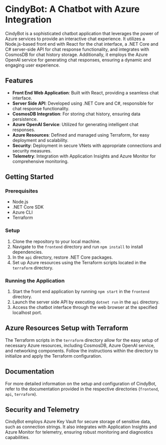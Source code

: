 # CindyBot: A Chatbot with Azure Integration

CindyBot is a sophisticated chatbot application that leverages the power of Azure services to provide an interactive chat experience. It utilizes a Node.js-based front end with React for the chat interface, a .NET Core and C# server-side API for chat response functionality, and integrates with CosmosDB for chat history storage. Additionally, it employs the Azure OpenAI service for generating chat responses, ensuring a dynamic and engaging user experience.

## Features

- **Front End Web Application**: Built with React, providing a seamless chat interface.
- **Server Side API**: Developed using .NET Core and C#, responsible for chat response functionality.
- **CosmosDB Integration**: For storing chat history, ensuring data persistence.
- **Azure OpenAI Service**: Utilized for generating intelligent chat responses.
- **Azure Resources**: Defined and managed using Terraform, for easy deployment and scalability.
- **Security**: Deployment in secure VNets with appropriate connections and security measures.
- **Telemetry**: Integration with Application Insights and Azure Monitor for comprehensive monitoring.

## Getting Started

### Prerequisites

- Node.js
- .NET Core SDK
- Azure CLI
- Terraform

### Setup

1. Clone the repository to your local machine.
2. Navigate to the `frontend` directory and run `npm install` to install dependencies.
3. In the `api` directory, restore .NET Core packages.
4. Set up Azure resources using the Terraform scripts located in the `terraform` directory.

### Running the Application

1. Start the front end application by running `npm start` in the `frontend` directory.
2. Launch the server side API by executing `dotnet run` in the `api` directory.
3. Access the chatbot interface through the web browser at the specified localhost port.

## Azure Resources Setup with Terraform

The Terraform scripts in the `terraform` directory allow for the easy setup of necessary Azure resources, including CosmosDB, Azure OpenAI service, and networking components. Follow the instructions within the directory to initialize and apply the Terraform configuration.

## Documentation

For more detailed information on the setup and configuration of CindyBot, refer to the documentation provided in the respective directories (`frontend`, `api`, `terraform`).

## Security and Telemetry

CindyBot employs Azure Key Vault for secure storage of sensitive data, such as connection strings. It also integrates with Application Insights and Azure Monitor for telemetry, ensuring robust monitoring and diagnostics capabilities.


